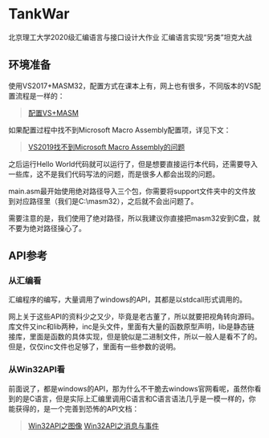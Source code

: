 # TankWar

北京理工大学2020级汇编语言与接口设计大作业
汇编语言实现“另类”坦克大战

## 环境准备

使用VS2017+MASM32，配置方式在课本上有，网上也有很多，不同版本的VS配置流程是一样的：

> [配置VS+MASM](https://blog.csdn.net/m0_46436640/article/details/106737907?ops_request_misc=%257B%2522request%255Fid%2522%253A%2522166988528916782428614119%2522%252C%2522scm%2522%253A%252220140713.130102334..%2522%257D&request_id=166988528916782428614119&biz_id=0&utm_medium=distribute.pc_search_result.none-task-blog-2~all~baidu_landing_v2~default-2-106737907-null-null.142^v67^control,201^v3^add_ask,213^v2^t3_control2&utm_term=vs%E6%B1%87%E7%BC%96%E9%85%8D%E7%BD%AE&spm=1018.2226.3001.4187)

如果配置过程中找不到Microsoft Macro Assembly配置项，详见下文：

> [VS2019找不到Microsoft Macro Assembly的问题](https://blog.csdn.net/m0_52813850/article/details/124851595?spm=1001.2101.3001.6650.5&utm_medium=distribute.pc_relevant.none-task-blog-2%7Edefault%7ECTRLIST%7ERate-5-124851595-blog-90646353.pc_relevant_aa&depth_1-utm_source=distribute.pc_relevant.none-task-blog-2%7Edefault%7ECTRLIST%7ERate-5-124851595-blog-90646353.pc_relevant_aa&utm_relevant_index=10)

之后运行Hello World代码就可以运行了，但是想要直接运行本代码，还需要导入一些库，这不是我们代码写法的问题，而是很多人都会出现的问题。

main.asm最开始使用绝对路径导入三个包，你需要将support文件夹中的文件放到对应路径里（我们是C:\masm32），之后就不会出问题了。

需要注意的是，我们使用了绝对路径，所以我建议你直接把masm32安到C盘，就不要为绝对路径操心了。

## API参考

### 从汇编看

汇编程序的编写，大量调用了windows的API，其都是以stdcall形式调用的。

网上关于这些API的资料少之又少，毕竟是老古董了，所以就要把视角转向源码。库文件又inc和lib两种，inc是头文件，里面有大量的函数原型声明，lib是静态链接库，里面是函数的具体实现，但是貌似是二进制文件，所以一般人是看不了的。但是，仅仅inc文件也足够了，里面有一些参数的说明。

### 从Win32API看

前面说了，都是windows的API，那为什么不干脆去windows官网看呢，虽然你看到的是C语言，但是实际上汇编里调用C语言和C语言语法几乎是一模一样的，你能获得的，是一个完善到恐怖的API文档：

> [Win32API之图像](https://learn.microsoft.com/zh-cn/windows/win32/gdi/windows-gdi)
> [Win32API之消息与事件](https://learn.microsoft.com/zh-cn/windows/win32/api/_winmsg/)